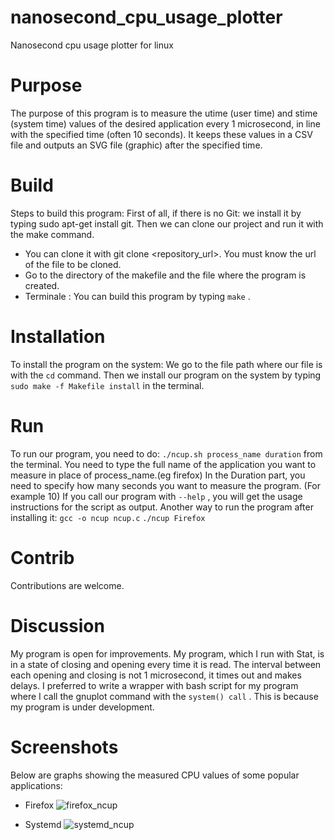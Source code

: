 # nanosecond_cpu_usage_plotter
Nanosecond cpu usage plotter for linux


# Purpose 
The purpose of this program is to measure the utime (user time) and stime (system time) values of the desired application every 1 microsecond, in line with the specified time (often 10 seconds). It keeps these values in a CSV file and outputs an SVG file (graphic) after the specified time.

# Build
Steps to build this program:
First of all, if there is no Git: we install it by typing sudo apt-get install git. Then we can clone our project and run it with the make command.
- You can clone it with git clone &lt;repository_url&gt;. You must know the url of the file to be cloned.
- Go to the directory of the makefile and the file where the program is created.
- Terminale : You can build this program by typing `make` .

# Installation
To install the program on the system:
We go to the file path where our file is with the `cd` command.
Then we install our program on the system by typing `sudo make -f Makefile install` in the terminal.

# Run  
To run our program, you need to do:
`./ncup.sh process_name duration`
from the terminal.
You need to type the full name of the application you want to measure in place of process_name.(eg firefox)
In the Duration part, you need to specify how many seconds you want to measure the program. (For example 10)
If you call our program with `--help` , you will get the usage instructions for the script as output.
Another way to run the program after installing it:
`gcc -o ncup ncup.c`
`./ncup Firefox`

# Contrib  
Contributions are welcome.

# Discussion 
My program is open for improvements. My program, which I run with Stat, is in a state of closing and opening every time it is read.
The interval between each opening and closing is not 1 microsecond, it times out and makes delays.
I preferred to write a wrapper with bash script for my program where I call the gnuplot command with the `system() call` .
This is because my program is under development.

# Screenshots
Below are graphs showing the measured CPU values of some popular applications:
- Firefox ![firefox_ncup](https://github.com/karadogankaan/nanosecond_cpu_usage_plotter/assets/134071144/de7604e2-7921-417a-824f-a6377ad04ed7)


- Systemd ![systemd_ncup](https://github.com/karadogankaan/nanosecond_cpu_usage_plotter/assets/134071144/c3e8e7a2-5a53-4135-bc51-24816d624279)




